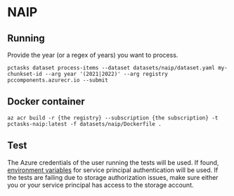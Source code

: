 # NAIP

## Running

Provide the year (or a regex of years) you want to process.

```shell
pctasks dataset process-items --dataset datasets/naip/dataset.yaml my-chunkset-id --arg year '(2021|2022)' --arg registry pccomponents.azurecr.io --submit
```

## Docker container

```shell
az acr build -r {the registry} --subscription {the subscription} -t pctasks-naip:latest -f datasets/naip/Dockerfile .
```

## Test

The Azure credentials of the user running the tests will be used.
If found, [environment variables](https://github.com/Azure/azure-sdk-for-go/wiki/Set-up-Your-Environment-for-Authentication)
for service principal authentication will be used.
If the tests are failing due to storage authorization issues, make sure either you or your service principal has access to the storage account.